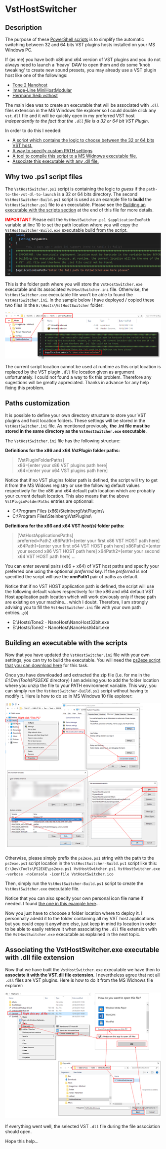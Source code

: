 # VstHostSwitcher

## Description

The purpose of these [PowerShell scripts](https://docs.microsoft.com/fr-fr/powershell/scripting/overview?view=powershell-6) is to simplify the automatic switching between 32 and 64 bits VST plugins hosts installed on your MS Windows PC.

If (as me) you have both x86 and x64 version of VST plugins and you do not always need to launch a 'heavy' DAW to open them and do some 'knob tweaking' to create new sound presets, you may already use a VST plugin host like one of the followings:

- [Tone 2 Nanohost](https://www.tone2.com/nanohost.html)
- [Image-Line MiniHostModular](https://forum.image-line.com/viewtopic.php?f=1919&t=123031)
- [Hermann Seib vsthost](http://www.hermannseib.com/english/vsthost.htm)

The main idea was to create an executable that will be associated with ``.dll`` files extension in the MS Windows file explorer so I could double click any ``vst.dll`` file and it will be quickly open in my preferred VST host *independently to the fact that the ``.dll`` file is a 32 or 64 bit VST Plugin*.

In order to do this I needed:

- [A script which contains the logic to choose between the 32 or 64 bits VST host.](#ANCHOR_SCRIPTS)
- [A way to specify custom PATH settings](#ANCHOR_SETTINGS)
- [A tool to compile this script to a MS Widnows executable file.](#ANCHOR_EXE)
- [Associate this executable with any .dll file.](#ANCHOR_FILE_ASSOCIATION)

<a name="ANCHOR_SCRIPTS"></a>

## Why two .ps1  script files

The ``VstHostSwitcher.ps1`` script is containing the logic to _guess_ if the ``path-to-the-vst-dl-to-launch`` is a 32 or 64 bits directory.
The second ``VstHostSwitcher-Build.ps1`` script is used as an example file to **build** the ``VstHostSwitcher.ps1`` file to an executable.
Please see the [Building an executable with the scripts section](#ANCHOR_EXE) at the end of this file for more details.

<span style="color:red">**IMPORTANT**</span>
Please edit the ``VstHostSwitcher.ps1 $applicationExePath`` variable at line 10 to set the path location where you will copy the ``VstHostSwitcher-Build.exe`` executable build from the script.
![Important-Warning-Image](images/Important-Warning.png)

This is the folder path where you will store the ``VstHostSwitcher.exe`` executable and its associated ``VstHostSwitcher.ini`` file. Otherwise, the ``VstHostSwitcher.exe`` executable file won't be able to found the ``VstHostSwitcher.ini``.
In the sample below I have deployed / copied these two files in the ``E:\Hosts\VstHostSwitcher`` folder:

![ExeApplicationPath-Image](images/ExeApplicationPath.png)

The current script location cannot be used at runtime as this cript location is replaced by the VST plugin ``.dll`` file location given as argument unfortunately. I could not found a way to fix this problem. Therefore any sugestions will be greatly appreciated. Thanks in advance for any help fixing this problem.  

<a name="ANCHOR_SETTINGS"></a>

## Paths customization

It is possible to define your own directory structure to store your VST plugins and host location folders.
These settings will be stored in the ``VstHostSwitcher.ini`` file. 
As mentioned previously, **the .ini file must be stored in the same directory as the  ``VstHostSwitcher.exe`` executable**.  

The ``VstHostSwitcher.ini`` file has the following structure:

**Definitions for the x86 and x64 *VstPlugin* folder paths:**

> \[VstPluginFolderPaths\]  
> x86=\[enter your x86 VST plugins path here\]  
> x64=\[enter your x64 VST plugins path here\]  

Notice that if no VST plugins folder path is defined, the script will try to get it from the MS Widows registry or use the following default values respectively for the x86 and x64 default path location which are probably your current default location.
This also means that the above ``VstPluginFolderPaths`` entries are optionnal:

- C:\Program Files (x86)\Steinberg\VstPlugins\
- C:\Program Files\Steinberg\VstPlugins\

**Definitions for the x86 and x64 VST _host(s)_ folder paths:**

> \[VstHostApplicationsPaths\]  
> preferred=Path2
> x86Path1=\[enter your first x86 VST HOST path here\]  
> x64Path1=\[enter your first x64 VST HOST path here\]
> x86Path2=\[enter your second x86 VST HOST path here\]
> x64Path2=\[enter your second x64 VST HOST path here\]
>...

You can enter several pairs (x86 + x64) of VST host paths and specify your preferred one using the optionnal _preferred_ key. If the _preferred_ is not specified the script will use the __xnnPath1__ pair of paths as default.

Notice that if no VST HOST application path is defined, the script will use the following default values respectively for the x86 and x64 default VST Host application path location which will work obviously only if these path are existing on your machine... which I doubt. Therefore, I am strongly advising you to fill the ``VstHostSwitcher.ini`` file with your own path entries...;o)

- E:\Hosts\Tone2 - NanoHost\NanoHost32bit.exe
- E:\Hosts\Tone2 - NanoHost\NanoHost64bit.exe

<a name="ANCHOR_EXE"></a>

## Building an executable with the scripts

Now that you have updated the ``VstHostSwitcher.ini`` file with your own settings, you can try to build the executable.
You will need the [ps2exe script that you can download here](https://gallery.technet.microsoft.com/scriptcenter/PS2EXE-GUI-Convert-9b4b0493) for this task.

Once you have downloaded and extracted the zip file (i.e. for me in the _E:\Dev\Tools\PS2EXE_ directory) I am advising you to add the folder location where you unzip the file to your PATH environment variable. This way, you can simply run the ``VstHostSwitcher-Build.ps1`` script without having to modify it.
Here is how to do so in MS Windows 10 file explorer:

![SetEnv-Image](images/SetEnv.png)

Otherwise, please simply prefix the ``ps2exe.ps1`` string with the path to the ``ps2exe.ps1`` script location in the ``VstHostSwitcher-Build.ps1`` script like this:
``E:\Dev\Tools\PS2EXE\ps2exe.ps1 VstHostSwitcher.ps1 VstHostSwitcher.exe -verbose -noConsole -iconfile VstHostSwitcher.ico``

Then, simply run the ``VstHostSwitcher-Build.ps1`` script to create the ``VstHostSwitcher.exe`` executable file.

Notice that you can also specify your own personal icon file name if needed.
I found [the one in this example here](https://icon-icons.com/)...

Now you just have to chooose a folder location where to deploy it.
I personnally adedd it to the folder containing all my VST host applications but you could copy it anywhere else, just keep in mind its location in order to be able to easily retrieve it when associating the ``.dll`` file extension with the ``VstHostSwitcher.exe`` executable as explained in the next topic.

<a name="ANCHOR_FILE_ASSOCIATION"></a>

## Associating the VstHostSwitcher.exe executable with .dll file extension

Now that we have built the ``VstHostSwitcher.exe`` executable we have then to **associate it with the VST.dll file extension**.
I nevertheless agree that not all ``.dll`` files are VST plugins.
Here is how to do it from the MS Widnows file explorer:

![DllFileExtensionAssociation-Image](images/DllFileExtensionAssociation.png)

If everything went well, the selected VST ``.dll`` file during the file association should open.

Hope this help...

